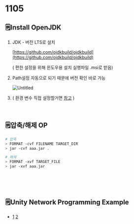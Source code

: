 # 1105



## 🗒️Install OpenJDK

1. JDK - 버전 LTS로 설치
    
    [https://github.com/ojdkbuild/ojdkbuild](https://github.com/ojdkbuild/ojdkbuild)
    
    ( 편한 설정을 위해 윈도우용 설치 실행파일 .msi로 받음)

    
2. Path설정 자동으로 되기 때문에 버전 확인 바로 가능
    
    ![Untitled](1105%201f2121319d3b491996e5d31f0174ab15/Untitled.png)

    
3. ( 환경 변수 직접 설정할거면 [참고](https://zept-gmk.tistory.com/3) )
<br><br><br>

## 🗒️압축/해제 OP

```bash
# 압축
> FORMAT -cvf FILENAME TARGET_DIR
> jar -cvf aaa.jar .

# 해제
> FORMAT -xvf TARGET_FILE
> jar -xvf aaa.jar
```
<br><br><br>

## 🗒️Unity Network Programming Example

- [1](https://beatchoi.github.io/unity3d/basics/2020/12/21/MirrorNetwtwork/) [2](https://wergia.tistory.com/107)